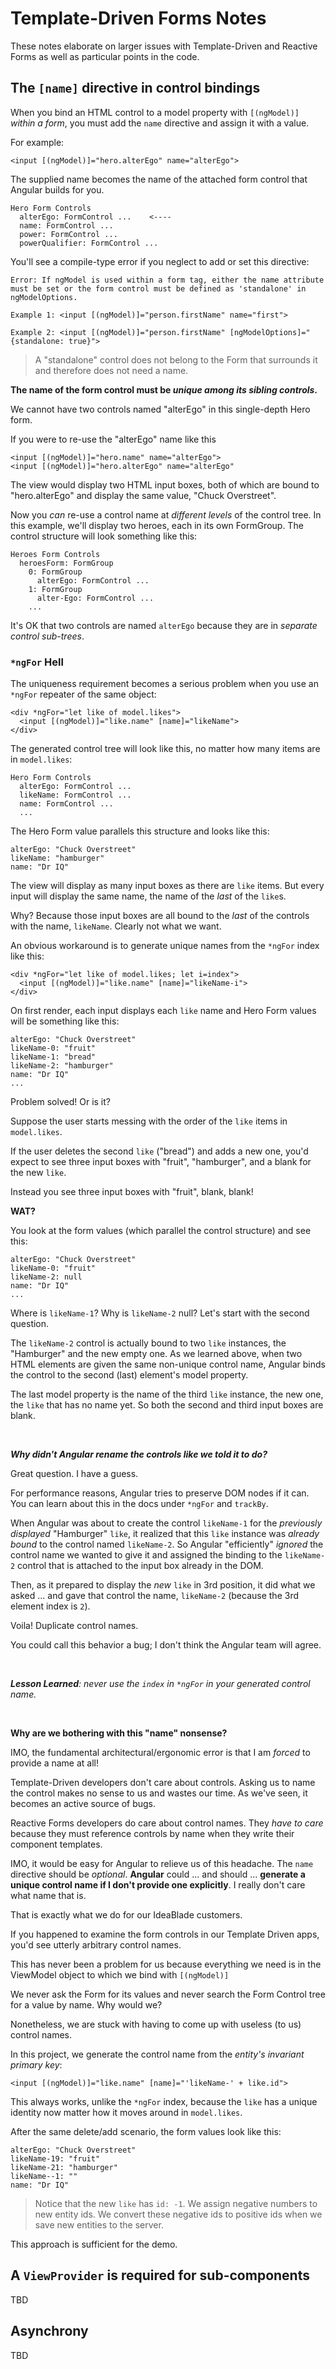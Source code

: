 # Template-Driven Forms Notes

These notes elaborate on larger issues with Template-Driven and Reactive Forms as well as particular points in the code.

## The `[name]` directive in control bindings

When you bind an HTML control to a model property with `[(ngModel)]` _within a form_, you must add the `name` directive and assign it with a value.

For example:

```
<input [(ngModel)]="hero.alterEgo" name="alterEgo">
```

The supplied name becomes the name of the attached form control that Angular builds for you. 
```
Hero Form Controls 
  alterEgo: FormControl ...    <----
  name: FormControl ...
  power: FormControl ...
  powerQualifier: FormControl ...
```

You'll see a compile-type error if you neglect to add or set this directive:

```
Error: If ngModel is used within a form tag, either the name attribute must be set or the form control must be defined as 'standalone' in ngModelOptions.

Example 1: <input [(ngModel)]="person.firstName" name="first">

Example 2: <input [(ngModel)]="person.firstName" [ngModelOptions]="{standalone: true}">
```

>A "standalone" control does not belong to the Form that surrounds it and therefore does not need a name.

**The name of the form control must be _unique among its sibling controls_.**

We cannot have two controls named "alterEgo" in this single-depth Hero form.

If you were to re-use the "alterEgo" name like this
```
<input [(ngModel)]="hero.name" name="alterEgo">
<input [(ngModel)]="hero.alterEgo" name="alterEgo"
```

The view would display two HTML input boxes, both of which are bound to "hero.alterEgo" and display the same value, "Chuck Overstreet".

Now you _can_ re-use a control name at _different levels_ of the control tree.
In this example, we'll display two heroes, each in its own FormGroup. The control structure will look something like this:

```
Heroes Form Controls
  heroesForm: FormGroup
    0: FormGroup
      alterEgo: FormControl ...
    1: FormGroup
      alter-Ego: FormControl ...
    ...
```
It's OK that two controls are named `alterEgo` because they are in _separate control sub-trees_.

### `*ngFor` Hell

The uniqueness requirement becomes a serious problem when you use an `*ngFor` repeater of the same object:

```
<div *ngFor="let like of model.likes">  
  <input [(ngModel)]="like.name" [name]="likeName">
</div>
```

The generated control tree will look like this, no matter how many items are in `model.likes`:

```
Hero Form Controls 
  alterEgo: FormControl ...
  likeName: FormControl ...
  name: FormControl ...
  ...
```

The Hero Form value parallels this structure and looks like this:

```
alterEgo: "Chuck Overstreet"
likeName: "hamburger"
name: "Dr IQ"
```

The view will display as many input boxes as there are `like` items.
But every input will display the same name, the name of the _last_ of the `like`s.

Why? Because those input boxes are all bound to the _last_ of the controls with the name, `likeName`. Clearly not what we want.

An obvious workaround is to generate unique names from the `*ngFor` index like this:

```
<div *ngFor="let like of model.likes; let i=index">  
  <input [(ngModel)]="like.name" [name]="likeName-i">
</div>
```

On first render, each input displays each `like` name and Hero Form values will be something like this:

```
alterEgo: "Chuck Overstreet"
likeName-0: "fruit"
likeName-1: "bread"
likeName-2: "hamburger"
name: "Dr IQ"
...
```

Problem solved!  Or is it?

Suppose the user starts messing with the order of the `like` items in `model.likes`.

If the user deletes the second `like` ("bread") and adds a new one,
you'd expect to see three input boxes with "fruit", "hamburger", and a blank for the new `like`.

Instead you see three input boxes with "fruit", blank, blank!

**WAT?**

You look at the form values (which parallel the control structure) and see this:

```
alterEgo: "Chuck Overstreet"
likeName-0: "fruit"
likeName-2: null
name: "Dr IQ"
...
```

Where is `likeName-1`? Why is `likeName-2` null? Let's start with the second question.

The `likeName-2` control is actually bound to two `like` instances, the "Hamburger" and the new empty one.
As we learned above, when two HTML elements are given the same non-unique control name, Angular binds the control to the second (last) element's model property. 

The last model property is the name of the third `like` instance, the new one, the `like` that has no name yet. So both the second and third input boxes are blank.

<br>

**_Why didn't Angular rename the controls like we told it to do?_**

Great question. I have a guess.

For performance reasons, Angular tries to preserve DOM nodes if it can. You can learn about this in the docs under `*ngFor` and `trackBy`.

When Angular was about to create the control `likeName-1` for the _previously displayed_ "Hamburger" `like`, it realized that this `like` instance was _already bound_ to the control named `likeName-2`.
So Angular "efficiently" _ignored_ the control name we wanted to give it and assigned the binding to the `likeName-2` control that is attached to the input box already in the DOM.

Then, as it prepared to display the _new_ `like` in 3rd position, it did what we asked ... and gave that control the name, `likeName-2` (because the 3rd element index is `2`). 

Voila! Duplicate control names. 

You could call this behavior a bug; I don't think the Angular team will agree.

<br>

***Lesson Learned**: never use the `index` in `*ngFor` in your generated control name.*

<br>

**Why are we bothering with this "name" nonsense?**

IMO, the fundamental architectural/ergonomic error is that I am _forced_ to provide a name at all! 

Template-Driven developers don't care about controls. Asking us to name the control makes no sense to us and wastes our time. As we've seen, it becomes an active source of bugs.

Reactive Forms developers do care about control names. They _have to care_ because they must reference controls by name when they write their component templates. 
 


 IMO, it would be easy for Angular to relieve us of this headache.
 The `name` directive should be _optional_. **Angular** could ... and should ... **generate a unique control name if I don't provide one explicitly**. I really don't care what name that is.
 
 That is exactly what we do for our IdeaBlade customers.
 
 If you happened to examine the form controls in our Template Driven apps, you'd see utterly arbitrary control names. 
 
This has never been a problem for us because everything we need is in the ViewModel object to which we bind with `[(ngModel)]`

We never ask the Form for its values and never search the Form Control tree for a value by name. Why would we?

Nonetheless, we are stuck with having to come up with useless (to us) control names.

In this project, we generate the control name from the _entity's invariant primary key_:

 ```
 <input [(ngModel)]="like.name" [name]="'likeName-' + like.id">
 ```

 This always works, unlike the `*ngFor` index, because the `like` has a unique identity now matter how it moves around in `model.likes`.
 
 After the same delete/add scenario, the form values look like this:
```
alterEgo: "Chuck Overstreet"
likeName-19: "fruit"
likeName-21: "hamburger"
likeName--1: ""
name: "Dr IQ"
```

> Notice that the new `like` has `id: -1`. We assign negative numbers to new entity ids. We convert these negative ids to positive ids when we save new entities to the server.

This approach is sufficient for the demo.


## A `ViewProvider` is required for sub-components

TBD

## Asynchrony

TBD
